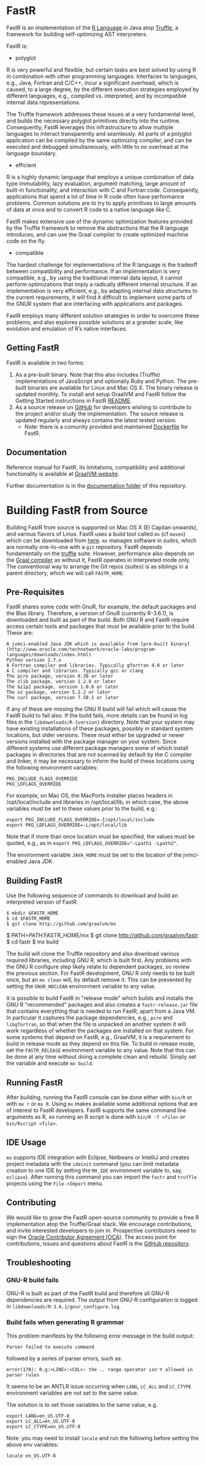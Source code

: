 # FastR

FastR is an implementation of the [R Language](http://www.r-project.org/) in Java atop [Truffle](https://github.com/graalvm/), a framework for building self-optimizing AST interpreters.

FastR is:

* polyglot

R is very powerful and flexible, but certain tasks are best solved by using R in combination with other programming languages.
Interfaces to languages, e.g., Java, Fortran and C/C++, incur a significant overhead, which is caused, to a large degree, by the different execution strategies employed by different languages, e.g., compiled vs. interpreted, and by incompatible internal data representations.

The Truffle framework addresses these issues at a very fundamental level, and builds the necessary polyglot primitives directly into the runtime.
Consequently, FastR leverages this infrastructure to allow multiple languages to interact transparently and seamlessly.
All parts of a polyglot application can be compiled by the same optimizing compiler, and can be executed and debugged simultaneously, with little to no overhead at the language boundary.

* efficient

R is a highly dynamic language that employs a unique combination of data type immutability, lazy evaluation, argument matching, large amount of built-in functionality, and interaction with C and Fortran code.
Consequently, applications that spend a lot of time in R code often have performance problems.
Common solutions are to try to apply primitives to large amounts of data at once and to convert R code to a native language like C.

FastR makes extensive use of the dynamic optimization features provided by the Truffle framework to remove the abstractions that the R language introduces, and can use the Graal compiler to create optimized machine code on the fly.

* compatible

The hardest challenge for implementations of the R language is the tradeoff between compatibility and performance.
If an implementation is very compatible, e.g., by using the traditional internal data layout, it cannot perform optimizations that imply a radically different internal structure.
If an implementation is very efficient, e.g., by adapting internal data structures to the current requirements, it will find it difficult to implement some parts of the GNUR system that are interfacing with applications and packages.

FastR employs many different solution strategies in order to overcome these problems, and also explores possible solutions at a grander scale, like evolution and emulation of R’s native interfaces.

## Getting FastR

FastR is available in two forms:

1. As a pre-built binary. Note that this also includes (Truffle) implementations of JavaScript and optionally Ruby and Python. The pre-built binaries are available for Linux and Mac OS X. The binary release is updated monthly. To install and setup GraalVM and FastR follow the Getting Started instructions in FastR [README](../../README.md#getting_started).
2. As a source release on [GitHub](https://github.com/graalvm/fastr) for developers wishing to contribute to the project and/or study the implementation. The source release is updated regularly and always contains the latest tested version.
    * Note: there is a comunity provided and maintained [Dockerfile](https://github.com/nuest/fastr-docker) for FastR.

## Documentation

Reference manual for FastR, its limitations, compatibility and additional functionality is
available at [GraalVM website](http://www.graalvm.org/docs/reference-manual/languages/r/).

Further documentation is in the [documentation folder](documentation/Index.md) of this repository.

# Building FastR from Source

Building FastR from source is supported on Mac OS X (El Capitan onwards), and various flavors of Linux.
FastR uses a build tool called `mx` (cf `maven`) which can be downloaded from [here](http://github.com/graalvm/mx).
`mx` manages software in _suites_, which are normally one-to-one with a `git` repository. FastR depends fundamentally on the [truffle](http://github.com/graalvm/graal) suite. However, performance also depends on the [Graal compiler](http://github.com/graalvm/graal) as without it, FastR operates in interpreted mode only. The conventional way to arrange the Git repos (suites) is as siblings in a parent directory, which we will call `FASTR_HOME`.

## Pre-Requisites
FastR shares some code with GnuR, for example, the default packages and the Blas library. Therefore, a version of GnuR (currently
R-3.6.1), is downloaded and built as part of the build. Both GNU R and FastR require access certain tools and packages that must be available
prior to the build. These are:

    A jvmci-enabled Java JDK which is available from [pre-built binary](http://www.oracle.com/technetwork/oracle-labs/program-languages/downloads/index.html)
    Python version 2.7.x
    A Fortran compiler and libraries. Typically gfortran 4.8 or later
    A C compiler and libraries. Typically gcc or clang
    The pcre package, version 8.38 or later
    The zlib package, version 1.2.8 or later
    The bzip2 package, version 1.0.6 or later
    The xz package, version 5.2.2 or later
    The curl package, version 7.50.1 or later

If any of these are missing the GNU R build will fail which will cause the FastR build to fail also. If the build fails, more details can be found in log files in
the `libdownloads/R-{version}` directory. Note that your system may have existing installations of these packages, possibly in standard system locations,
but older versions. These must either be upgraded or newer versions installed with the package manager on your system. Since different systems use different package
managers some of which install packages in directories that are not scanned by default by the C compiler and linker, it may be necessary to inform the build of these
locations using the following environment variables:

    PKG_INCLUDE_FLAGS_OVERRIDE
    PKG_LDFLAGS_OVERRIDE

For example, on Mac OS, the MacPorts installer places headers in /opt/local/include and libraries in /opt/local/lib, in which case, the above variables must be set to these
values prior to the build, e.g.:

    export PKG_INCLUDE_FLAGS_OVERRIDE=-I/opt/local/include
    export PKG_LDFLAGS_OVERRIDE=-L/opt/local/lib

 Note that if more than once location must be specified, the values must be quoted, e.g., as in `export PKG_LDFLAGS_OVERRIDE="-Lpath1 -Lpath2"`.

 The environment variable `JAVA_HOME` must be set to the location of the jvmci-enabled Java JDK.

## Building FastR
Use the following sequence of commands to download and build an interpreted version of FastR.

    $ mkdir $FASTR_HOME
    $ cd $FASTR_HOME
    $ git clone http://github.com/graalvm/mx
  $ PATH=$PATH:$FASTR_HOME/mx
  $ git clone http://github.com/graalvm/fastr
  $ cd fastr
  $ mx build

The build will clone the Truffle repository and also download various required libraries, including GNU R, which is built first. Any problems with the GNU R configure step likely relate
to dependent packages, so review the previous section. For FastR development, GNU R only needs to be built once, but an `mx clean` will, by default remove it. This can be prevented by setting
the `GNUR_NOCLEAN` environment variable to any value.

It is possible to build FastR in "release mode" which builds and installs the GNU R "recommended" packages and also creates a `fastr-release.jar` file that contains everything that is needed to
run FastR, apart from a Java VM. In particular it captures the package dependencies, e.g., `pcre` and `libgfortran`, so that when the file is unpacked on another system it will work regardless of whether the packages are installed on that system. For some systems that depend on FastR, e.g., GraalVM, it is a requirement to build in release mode as they depend on this file. To build in release mode, set the `FASTR_RELEASE` environment variable to any value. Note that this can be done at any time without doing a complete clean and rebuild. Simply set the variable and execute `mx build`.

## Running FastR

After building, running the FastR console can be done either with `bin/R` or  with `mx r` or `mx R`. Using `mx` makes available some additional options that are of interest to FastR developers.
FastR supports the same command line arguments as R, so running an R script is done with `bin/R -f <file>` or `bin/Rscript <file>`.

## IDE Usage

`mx` supports IDE integration with Eclipse, Netbeans or IntelliJ and creates project metadata with the `ideinit` command (you can limit metadata creation to one IDE by setting the `MX_IDE` environment variable to, say, `eclipse`). After running this command you can import the `fastr` and `truffle` projects using the `File->Import` menu.

## Contributing

We would like to grow the FastR open-source community to provide a free R implementation atop the Truffle/Graal stack.
We encourage contributions, and invite interested developers to join in.
Prospective contributors need to sign the [Oracle Contributor Agreement (OCA)](http://www.oracle.com/technetwork/community/oca-486395.html).
The access point for contributions, issues and questions about FastR is the [GitHub repository](https://github.com/oracle/fastr).

## Troubleshooting

### GNU-R build fails

GNU-R is built as part of the FastR build and therefore all GNU-R dependencies are required.
The output from GNU-R configuration is logged in `libdownloads/R-3.6.1/gnur_configure.log`.

### Build fails when generating R grammar

This problem manifests by the following error message in the build output:

`Parser failed to execute command`

followed by a series of parser errors, such as:

`error(170): R.g:<LINE>:<COL>: the .. range operator isn't allowed in parser rules`

It seems to be an ANTLR issue occurring when `LANG`, `LC_ALL` and `LC_CTYPE` environment
variables are not set to the same value.

The solution is to set those variables to the same value, e.g.

```
export LANG=en_US.UTF-8
export LC_ALL=en_US.UTF-8
export LC_CTYPE=en_US.UTF-8
```

Note: you may need to install `locale` and run the following before setting the above env variables:

```
locale en_US.UTF-8
```


